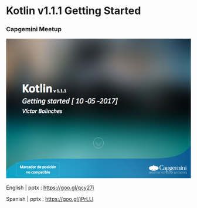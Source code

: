 # Kotlin v1.1.1 Getting Started 
### Capgemini Meetup

![](https://github.com/vicboma1/Kotlin_v1.1.1-Getting-started/blob/master/open.png)

English | pptx : https://goo.gl/qcy27i

Spanish | pptx : https://goo.gl/jPrLLI
